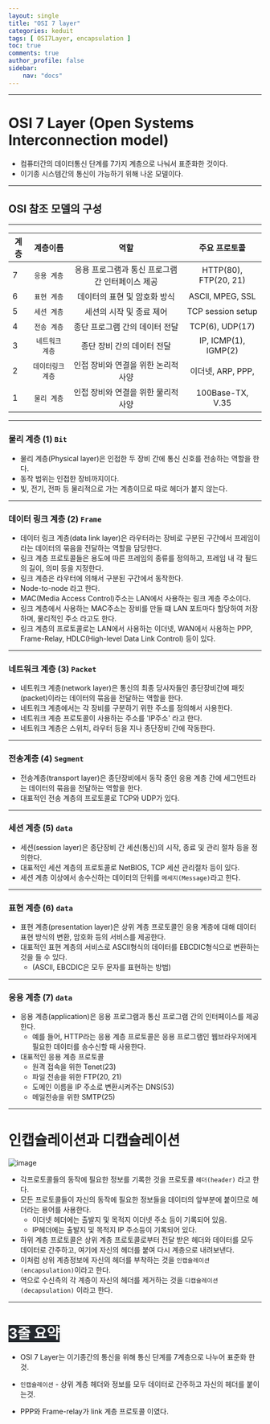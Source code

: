 ```yaml
---
layout: single
title: "OSI 7 layer"
categories: keduit
tags: [ OSI7Layer, encapsulation ]
toc: true
comments: true 
author_profile: false
sidebar:
    nav: "docs"
---
```


---
# OSI 7 Layer (Open Systems Interconnection model)

* 컴퓨터간의 데이터통신 단계를 7가지 계층으로 나눠서 표준화한 것이다.
* 이기종 시스템간의 통신이 가능하기 위해 나온 모델이다.

---

## OSI 참조 모델의 구성

---

|계층|계층이름|역할|주요 프로토콜
|-|:-------:|:-------------:|:----:|
|7|`응용 계층`|응용 프로그램과 통신 프로그램간 인터페이스 제공|HTTP(80), FTP(20, 21)|
|6|`표현 계층`|데이터의 표현 및 암호화 방식|ASCll, MPEG, SSL|
|5|`세션 계층`|세션의 시작 및 종료 제어|TCP session setup|
|4|`전송 계층`|종단 프로그램 간의 데이터 전달|TCP(6), UDP(17)|
|3|`네트워크 계층`|종단 장비 간의 데이터 전달|IP, ICMP(1), IGMP(2)|
|2|`데이터링크 계층`|인접 장비와 연결을 위한 논리적 사양|이더넷, ARP, PPP, |
|1|`물리 계층`|인접 장비와 연결을 위한 물리적 사양|100Base-TX, V.35|

---


### 물리 계층 (1) `Bit`
* 물리 계층(Physical layer)은 인접한 두 장비 간에 통신 신호를 전송하는 역할을 한다.
* 동작 범위는 인접한 장비까지이다.
* 빛, 전기, 전파 등 물리적으로 가는 계층이므로 따로 헤더가 붙지 않는다.
 
  
 ---

### 데이터 링크 계층 (2) `Frame`
* 데이터 링크 계층(data link layer)은 라우터라는 장비로 구분된 구간에서 프레임이라는 데이터의 묶음을 전달하는 역할을 담당한다.
* 링크 계층 프로토콜들은 용도에 따른 프레임의 종류를 정의하고, 프레임 내 각 필드의 길이, 의미 등을 지정한다.
* 링크 계층은 라우터에 의해서 구분된 구간에서 동작한다.
* Node-to-node 라고 한다.
* MAC(Media Access Control)주소는 LAN에서 사용하는 링크 계층 주소이다.
* 링크 계층에서 사용하는 MAC주소는 장비를 만들 떄 LAN 포트마다 할당하여 저장하며, 물리적인 주소 라고도 한다.
* 링크 계층의 프로토콜로는 LAN에서 사용하는 이더넷, WAN에서 사용하는 PPP, Frame-Relay, HDLC(High-level Data Link Control) 등이 있다.

---

### 네트워크 계층 (3) `Packet`
* 네트워크 계층(network layer)은 통신의 최종 당사자들인 종단장비간에 패킷(packet)이라는 데이터의 묶음을 전달하는 역할을 한다.
* 네트워크 계층에서는 각 장비를 구분하기 위한 주소를 정의해서 사용한다.
* 네트워크 계층 프로토콜이 사용하는 주소를 'IP주소' 라고 한다.
* 네트워크 계층은 스위치, 라우터 등을 지나 종단장비 간에 작동한다.

---

### 전송계층 (4) `Segment`
* 전송계층(transport layer)은 종단장비에서 동작 중인 응용 계층 간에 세그먼트라는 데이터의 묶음을 전달하는 역할을 한다.
* 대표적인 전송 계층의 프로토콜로 TCP와 UDP가 있다.
  
---

### 세션 계층 (5) `data`
* 세션(session layer)은 종단장비 간 세션(통신)의 시작, 종료 및 관리 절차 등을 정의한다.
* 대표적인 세션 계층의 프로토콜로 NetBIOS, TCP 세션 관리절차 등이 있다.
* 세션 계층 이상에서 송수신하는 데이터의 단위를 `메세지(Message)`라고 한다.

---

### 표현 계층 (6) `data`
* 표현 계층(presentation layer)은 상위 계층 프로토콜인 응용 계층에 대해 데이터 표현 방식의 변환, 암호화 등의 서비스를 제공한다.
* 대표적인 표현 계층의 서비스로 ASCll형식의 데이터를 EBCDIC형식으로 변환하는 것을 들 수 있다. 
   * (ASCll, EBCDIC은 모두 문자를 표현하는 방법)

---

### 응용 계층 (7) `data`
* 응용 계층(application)은 응용 프로그램과 통신 프로그램 간의 인터페이스를 제공한다.
  * 예를 들어, HTTP라는 응용 계층 프로토콜은 응용 프로그램인 웹브라우저에게 필요한 데이터를 송수신할 때 사용한다.
* 대표적인 응용 계층 프로토콜
  * 원격 접속을 위한 Tenet(23)
  * 파일 전송을 위한 FTP(20, 21)
  * 도메인 이름을 IP 주소로 변환시켜주는 DNS(53)
  * 메일전송을 위한 SMTP(25)   

---


# 인캡슐레이션과 디캡슐레이션
![image](https://user-images.githubusercontent.com/128279031/227756801-6458f59f-2814-4b81-a4c6-662d0e8562d9.png)

* 각프로토콜들의 동작에 필요한 정보를 기록한 것을 프로토콜 `헤더(header)` 라고 한다.
* 모든 프로토콜들이 자신의 동작에 필요한 정보들을 데이터의 앞부분에 붙이므로 헤더라는 용어를 사용한다.
  * 이더넷 헤더에는 출발지 및 목적지 이더넷 주소 등이 기록되어 있음.
  * IP헤더에는 출발지 및 목적지 IP 주소등이 기록되어 있다.
* 하위 계층 프로토콜은 상위 계층 프로토콜로부터 전달 받은 헤더와 데이터를 모두 데이터로 간주하고, 여기에 자신의 헤더를 붙여 다시 계층으로 내려보낸다.
* 이처럼 상위 계층정보에 자신의 헤더를 부착하는 것을 `인캡슐레이션(encapsulation)`이라고 한다.
* 역으로 수신측의 각 계층이 자신의 헤더를 제거하는 것을 `디캡슐레이션(decapsulation)` 이라고 한다.
  
---

# <mark style='background-color: #24292e'><font color= "white"> 3줄 요약 </font></mark>

* OSI 7 Layer는 이기종간의 통신을 위해 통신 단계를 7계층으로 나누어 표준화 한 것.

* `인캡슐레이션` - 상위 계층 헤더와 정보를 모두 데이터로 간주하고 자신의 헤더를 붙이는것.

* PPP와 Frame-relay가 link 계층 프로토콜 이였다. 